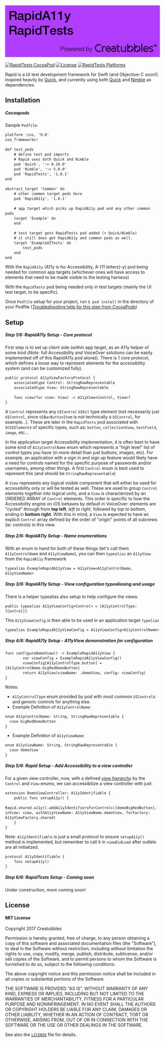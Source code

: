 ![RapidA11y & RapidTests powered by Creatubbles](Resources/bannerCreatubbles.png)

[![RapidTests CocoaPod](https://img.shields.io/cocoapods/v/RapidTests.svg)](https://cocoapods.org/pods/RapidTests)
[![License](https://img.shields.io/badge/license-MIT-lightgrey.svg)](https://github.com/creatubbles/Rapid/blob/master/LICENSE.md)
[![RapidTests Platforms](https://img.shields.io/cocoapods/p/RapidTests.svg)](https://cocoapods.org/pods/RapidTests)

Rapid is a UI test development framework for Swift (and Objective-C soon!).
Inspired heavily by [Quick](https://github.com/Quick/quick), and currently using both [Quick](https://github.com/Quick/quick) and [Nimble](https://github.com/Quick/Nimble) as dependencies. 

## Installation
##### Cocoapods

Sample `Podfile`:

```
platform :ios, '9.0'
use_frameworks!

def test_pods
    # define test pod imports
    # Rapid uses both Quick and Nimble
    pod 'Quick', '~> 0.10.0'
    pod 'Nimble', '~> 5.0.0'
    pod 'RapidTests', '1.0.1'
end

abstract_target 'Common' do
    # other common target pods here   
    pod 'RapidA11y', '1.0.1'

    # app target which picks up RapidA11y pod and any other common pods
    target 'Example' do 
    end

    # test target gets RapidTests pod added (+ Quick/Nimble)
    # it still does get RapidA11y and common pods as well. 
    target 'ExampleUITests' do
        test_pods 
    end
end

```

With the `RapidA11y` (A11y is for Accessibility, A-(11 letters)-y) pod being needed for common app targets (whichever ones will have access to elements that need to be made visible to the testing harness)

With the `RapidTests` pod being needed only in test targets (mainly the UI test target, to be specific).

Once `Podfile` setup for your project, run `$ pod install` in the directory of your Podfile ([Troubleshooting help for this step from CocoaPods](https://guides.cocoapods.org/using/troubleshooting.html))

## Setup
##### Step 1/6: RapidA11y Setup - Core protocol

First step is to set up client side (within app target, as an A11y helper of some kind (*Note*: full Accessibility and VoiceOver solutions can be easily implemented off of this RapidA11y pod alone)). There is 1 core protocol, which defines a loose way to represent elements for the accessibility system (and can be customized fully).


```
public protocol A11yViewFactoryProtocol {
    associatedtype Control: StringRawRepresentable
    associatedtype View: StringRawRepresentable

    func view(for view: View) -> A11yView<Control, View>?
}
```

A `Control` represents any `UIControl` `UIKit` type element (not necessarily just `UIControl`, since `UIBarButtonItem` is not technically a `UIControl`, for example...). These are later in the `RapidTests` pod associated with `XCUIElement`s of specific types, such as: `button`, `collectionView`, `textField`, `image`, etc...

In the application target Accessibility implementation, it is often best to have some kind of `A11yControlName` enum which represents a "high level" list of control types you have (in more detail than just buttons, images, etc). For example, an application with a sign in and sign up feature would likely have a need for controls named for the specific purpose of passwords and/or usernames, among other things. A first `Control` enum is best used to represent this (and should be `StringRawRepresentable`)

A `View` represents any logical visible component that will either be used for accessibility only or will be tested as well. These are used to group `Control` elements together into logical units, and a `View` is characterized by an ORDERED ARRAY of `Control` elements. This order is specific to how the Accessibility engine on iOS behaves by default in VoiceOver: elements are "cycled" through from **top left**, *left to right*, followed by *top to bottom*, ending in **bottom right**. With this in mind, a `View` is expected to have an explicit `Control` array defined by the order of "origin" points of all subviews (ie: controls) in this view. 

##### Step 2/6: RapidA11y Setup - Name enumerations

With an enum in hand for both of these things (let's call them `A11yControlName` and `A11yViewName`), you can then *`typealias`* an `A11yView` from the `RapidA11y` framework

```
typealias ExampleRapidA11yView = A11yView<A11yControlName, A11yViewName>
```

##### Step 3/6: RapidA11y Setup - View configuration typealiasing and usage

There is a helper typealias also setup to help configure the views: 

```
public typealias A11yViewConfig<Control> = [A11yControlType: [Control]]
```

This `A11yViewConfig` is then able to be used in an application target *`typelias`*

```
typealias ExampleRapidA11yViewConfig = A11yViewConfig<A11yControlName>
```


##### Step 4/6: RapidA11y Setup - A11yView demonstration for configuration
```
func configureDemoView() -> ExampleRapidA11yView {
        var viewConfig = ExampleRapidA11yViewConfig()
        viewConfig[A11yControlType.button] = [A11yControlName.bigRedDemoButton]
        return A11yView(viewName: .demoView, config: viewConfig)
}
```
Notes:
- `A11yControlType` enum provided by pod with most common `UIControl`s and *generic* controls for anything else.
- Example Definition of `A11yControlName`: 
```
enum A11yControlName: String, StringRawRepresentable {
  case bigRedDemoButton
}
```
- Example Definition of `A11yViewName`:
```
enum A11yViewName: String, StringRawRepresentable {
  case demoView
}
```

##### Step 5/6: Rapid Setup - Add Accessibility to a view controller

For a given view controller, now, with a defined [*view hierarchy*](https://developer.apple.com/library/content/documentation/General/Conceptual/Devpedia-CocoaApp/View%20Hierarchy.html) by the `Control` and `View` enums, we can accessibilize a view controller with just:

```
extension DemoViewController: A11yIdentifiable {
    public func setupA11y() {
        Rapid.shared.a11y().addA11yIdentifiersForControls([demoBigRedButton], inView: view, withA11yViewName: A11yViewName.demoView, forFactory: A11yViewFactory.shared)
    }
}
```
Note: `A11yIdentifiable` is just a small protocol to ensure `setupA11y()` method is implemented, but remember to call it in `viewDidLoad` after outlets are all initialized. 
```
protocol A11yIdentifiable {
    func setupA11y()
}
```

##### Step 6/6: RapidTests Setup - Coming soon

Under construction, more coming soon!


## License
#### MIT License

Copyright 2017 Creatubbles

Permission is hereby granted, free of charge, to any person obtaining a copy of this software and associated documentation files (the "Software"), to deal in the Software without restriction, including without limitation the rights to use, copy, modify, merge, publish, distribute, sublicense, and/or sell copies of the Software, and to permit persons to whom the Software is furnished to do so, subject to the following conditions:

The above copyright notice and this permission notice shall be included in all copies or substantial portions of the Software.

THE SOFTWARE IS PROVIDED "AS IS", WITHOUT WARRANTY OF ANY KIND, EXPRESS OR IMPLIED, INCLUDING BUT NOT LIMITED TO THE WARRANTIES OF MERCHANTABILITY, FITNESS FOR A PARTICULAR PURPOSE AND NONINFRINGEMENT. IN NO EVENT SHALL THE AUTHORS OR COPYRIGHT HOLDERS BE LIABLE FOR ANY CLAIM, DAMAGES OR OTHER LIABILITY, WHETHER IN AN ACTION OF CONTRACT, TORT OR OTHERWISE, ARISING FROM, OUT OF OR IN CONNECTION WITH THE SOFTWARE OR THE USE OR OTHER DEALINGS IN THE SOFTWARE.

See also the [`LICENSE`](LICENSE.md) file for details.